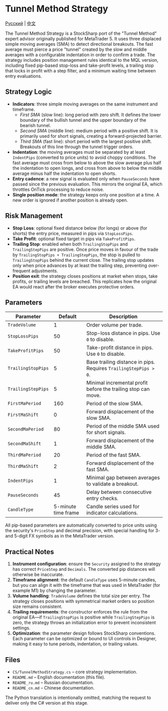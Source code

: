 # Tunnel Method Strategy

[Русский](README_ru.md) | [中文](README_cn.md)

The Tunnel Method Strategy is a StockSharp port of the "Tunnel Method" expert advisor originally published for MetaTrader 5. It uses three displaced simple moving averages (SMA) to detect directional breakouts. The fast average must pierce a price "tunnel" created by the slow and middle averages with a configurable indentation in order to confirm a trade. The strategy includes position management rules identical to the MQL version, including fixed pip-based stop-loss and take-profit levels, a trailing stop that locks in profit with a step filter, and a minimum waiting time between entry evaluations.

## Strategy Logic

- **Indicators**: three simple moving averages on the same instrument and timeframe.
  - *First SMA* (slow line): long period with zero shift. It defines the lower boundary of the bullish tunnel and the upper boundary of the bearish tunnel.
  - *Second SMA* (middle line): medium period with a positive shift. It is primarily used for short signals, creating a forward-projected barrier.
  - *Third SMA* (fast line): short period with the largest positive shift. Breakouts of this line through the tunnel trigger orders.
- **Indentation**: the moving averages must be separated by at least `IndentPips` (converted to price units) to avoid choppy conditions. The fast average must cross from below to above the slow average plus half the indentation to open longs, and cross from above to below the middle average minus half the indentation to open shorts.
- **Entry cadence**: a new signal is evaluated only when `PauseSeconds` have passed since the previous evaluation. This mirrors the original EA, which throttles OnTick processing to reduce noise.
- **Single position mode**: the strategy keeps only one position at a time. A new order is ignored if another position is already open.

## Risk Management

- **Stop Loss**: optional fixed distance below (for longs) or above (for shorts) the entry price, measured in pips via `StopLossPips`.
- **Take Profit**: optional fixed target in pips via `TakeProfitPips`.
- **Trailing Stop**: enabled when both `TrailingStopPips` and `TrailingStepPips` are positive. Once price moves in favour of the trade by `TrailingStopPips + TrailingStepPips`, the stop is pulled to `TrailingStopPips` behind the current close. The trailing stop updates only when price advances by at least the trailing step, preventing over-frequent adjustments.
- **Position exit**: the strategy closes positions at market when stops, take profits, or trailing levels are breached. This replicates how the original EA would react after the broker executes protective orders.

## Parameters

| Parameter | Default | Description |
|-----------|---------|-------------|
| `TradeVolume` | 1 | Order volume per trade. |
| `StopLossPips` | 50 | Stop-loss distance in pips. Use `0` to disable. |
| `TakeProfitPips` | 50 | Take-profit distance in pips. Use `0` to disable. |
| `TrailingStopPips` | 5 | Base trailing distance in pips. Requires `TrailingStepPips > 0`. |
| `TrailingStepPips` | 5 | Minimal incremental profit before the trailing stop can move. |
| `FirstMaPeriod` | 160 | Period of the slow SMA. |
| `FirstMaShift` | 0 | Forward displacement of the slow SMA. |
| `SecondMaPeriod` | 80 | Period of the middle SMA used for short signals. |
| `SecondMaShift` | 1 | Forward displacement of the middle SMA. |
| `ThirdMaPeriod` | 20 | Period of the fast SMA. |
| `ThirdMaShift` | 2 | Forward displacement of the fast SMA. |
| `IndentPips` | 1 | Minimal gap between averages to validate a breakout. |
| `PauseSeconds` | 45 | Delay between consecutive entry checks. |
| `CandleType` | 5-minute time frame | Candle series used for indicator calculations. |

All pip-based parameters are automatically converted to price units using the security's `PriceStep` and decimal precision, with special handling for 3- and 5-digit FX symbols as in the MetaTrader version.

## Practical Notes

1. **Instrument configuration**: ensure the `Security` assigned to the strategy has correct `PriceStep` and `Decimals`. The converted pip distances will otherwise be inaccurate.
2. **Timeframe alignment**: the default `CandleType` uses 5-minute candles, but you can align it with the timeframe that was used in MetaTrader (for example M1) by changing the parameter.
3. **Volume handling**: `TradeVolume` defines the total size per entry. The strategy closes positions with symmetrical market orders so position size remains consistent.
4. **Trailing requirements**: the constructor enforces the rule from the original EA—if `TrailingStopPips` is positive while `TrailingStepPips` is zero, the strategy throws an initialization error to prevent inconsistent settings.
5. **Optimization**: the parameter design follows StockSharp conventions. Each parameter can be optimized or bound to UI controls in Designer, making it easy to tune periods, indentation, or trailing values.

## Files

- `CS/TunnelMethodStrategy.cs` – core strategy implementation.
- `README.md` – English documentation (this file).
- `README_ru.md` – Russian documentation.
- `README_cn.md` – Chinese documentation.

The Python translation is intentionally omitted, matching the request to deliver only the C# version at this stage.
